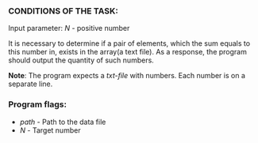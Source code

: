### CONDITIONS OF THE TASK:

Input parameter: _N_ - positive number

It is necessary to determine if a pair of elements, which the sum equals to this number in, exists in the array(a text file).
As a response, the program should output the quantity of such numbers.

**Note**: The program expects a _txt-file_ with numbers. Each number is on a separate line.

### Program flags:

- _path_ - Path to the data file
- _N_ - Target number
